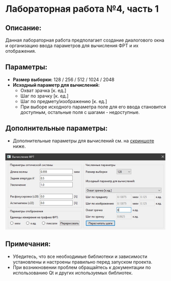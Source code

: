 # Лабораторная работа №4, часть 1


## Описание:

Данная лабораторная работа предполагает создание диалогового окна и организацию ввода параметров для вычисления ФРТ и их отображения. 


## Параметры:

- **Размер выборки:** 128 / 256 / 512 / 1024 / 2048
- **Исходный параметр для вычислений:** 
  - Охват зрачка [к. ед.]
  - Шаг по зрачку [к. ед.]
  - Шаг по предмету/изображению [к. ед.]
  - При выборе исходного параметра поле для его ввода становится доступным, остальные поля с шагами - недоступные.


## Дополнительные параметры:

- Дополнительные параметры для вычислений см. на [скриншоте](screen.jpg) ниже.

<img src="https://github.com/mariaa-ea/Programming-in-a-high-level-language/blob/main/lab_4/part_1/screen.jpg" width="500">


## Примечания:

- Убедитесь, что все необходимые библиотеки и зависимости установлены и настроены правильно перед запуском проекта.
- При возникновении проблем обращайтесь к документации по использованию Qt и других используемых библиотек.
